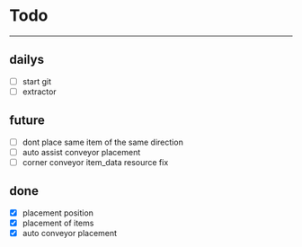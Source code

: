 # Todo

---
## dailys
- [ ] start git
- [ ] extractor

## future
- [ ] dont place same item of the same direction
- [ ] auto assist conveyor placement
- [ ] corner conveyor item_data resource fix

## done
- [x] placement position
- [x] placement of items
- [x] auto conveyor placement